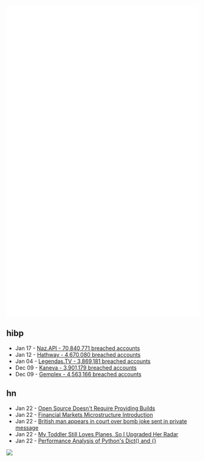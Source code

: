 ![Metrics](https://raw.githubusercontent.com/phixion/phixion/master/metrics.svg)

## hibp

<!--
for https://github.com/phixion/phixion/blob/main/.github/workflows/feeds.yml
-->
<!--START_SECTION:haveibeenpwnd-->
- Jan 17 - [Naz.API - 70,840,771 breached accounts](https://haveibeenpwned.com/PwnedWebsites#NazApi)
- Jan 12 - [Hathway - 4,670,080 breached accounts](https://haveibeenpwned.com/PwnedWebsites#Hathway)
- Jan 04 - [Legendas.TV - 3,869,181 breached accounts](https://haveibeenpwned.com/PwnedWebsites#LegendasTV)
- Dec 09 - [Kaneva - 3,901,179 breached accounts](https://haveibeenpwned.com/PwnedWebsites#Kaneva)
- Dec 09 - [Gemplex - 4,563,166 breached accounts](https://haveibeenpwned.com/PwnedWebsites#Gemplex)
<!--END_SECTION:haveibeenpwnd-->

## hn

<!--
for https://github.com/phixion/phixion/blob/main/.github/workflows/feeds.yml
-->
<!--START_SECTION:hn-->
- Jan 22 - [Open Source Doesn't Require Providing Builds](https://codeengineered.com/blog/2024/open-source-not-builds/)
- Jan 22 - [Financial Markets Microstructure Introduction](https://quantfinance.substack.com/p/financial-markets-microstructure)
- Jan 22 - [British man appears in court over bomb joke sent in private message](https://www.bbc.com/news/world-europe-68056421)
- Jan 22 - [My Toddler Still Loves Planes, So I Upgraded Her Radar](https://jacobbartlett.substack.com/p/my-toddler-still-loves-planes-so)
- Jan 22 - [Performance Analysis of Python's Dict() and {}](https://madebyme.today/blog/python-dict-vs-curly-brackets/)
<!--END_SECTION:hn-->

<!--
for https://yhype.me
-->
![](https://hit.yhype.me/github/profile?user_id=13013670)
